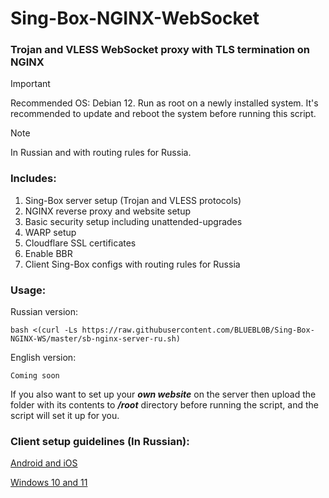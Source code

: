 # Sing-Box-NGINX-WebSocket

### Trojan and VLESS WebSocket proxy with TLS termination on NGINX

> [!IMPORTANT]
> Recommended OS: Debian 12. Run as root on a newly installed system. It's recommended to update and reboot the system before running this script.

> [!NOTE]
> In Russian and with routing rules for Russia.
 
### Includes:
1) Sing-Box server setup (Trojan and VLESS protocols)
2) NGINX reverse proxy and website setup
3) Basic security setup including unattended-upgrades
4) WARP setup
5) Cloudflare SSL certificates
6) Enable BBR
7) Client Sing-Box configs with routing rules for Russia
 
### Usage:

Russian version:
```
bash <(curl -Ls https://raw.githubusercontent.com/BLUEBL0B/Sing-Box-NGINX-WS/master/sb-nginx-server-ru.sh)
```

English version:
```
Coming soon
```

If you also want to set up your *__own website__* on the server then upload the folder with its contents to *__/root__* directory before running the script, and the script will set it up for you.

### Client setup guidelines (In Russian):
[Android and iOS](https://github.com/BLUEBL0B/Sing-Box-NGINX-WS/blob/main/Sing-Box-Android-iOS.pdf)

[Windows 10 and 11](https://github.com/BLUEBL0B/Sing-Box-NGINX-WS/blob/main/Sing-Box-Windows-10-11.pdf)
